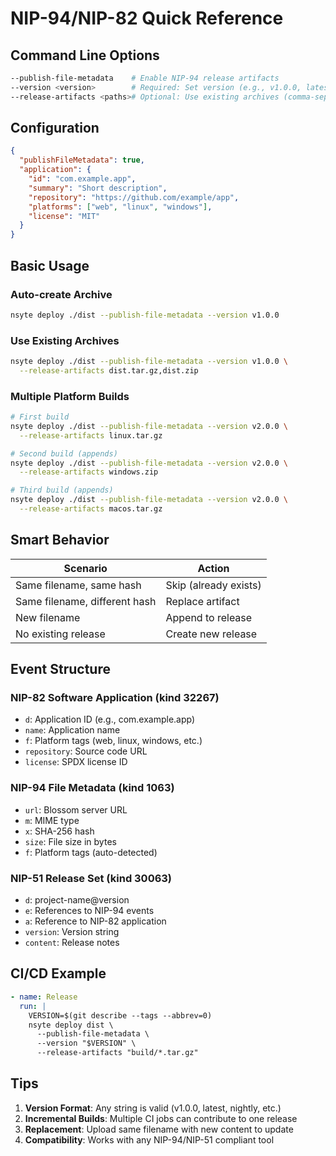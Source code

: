 # NIP-94/NIP-82 Quick Reference

## Command Line Options

```bash
--publish-file-metadata    # Enable NIP-94 release artifacts
--version <version>        # Required: Set version (e.g., v1.0.0, latest)
--release-artifacts <paths># Optional: Use existing archives (comma-separated)
```

## Configuration

```json
{
  "publishFileMetadata": true,
  "application": {
    "id": "com.example.app",
    "summary": "Short description",
    "repository": "https://github.com/example/app",
    "platforms": ["web", "linux", "windows"],
    "license": "MIT"
  }
}
```

## Basic Usage

### Auto-create Archive
```bash
nsyte deploy ./dist --publish-file-metadata --version v1.0.0
```

### Use Existing Archives
```bash
nsyte deploy ./dist --publish-file-metadata --version v1.0.0 \
  --release-artifacts dist.tar.gz,dist.zip
```

### Multiple Platform Builds
```bash
# First build
nsyte deploy ./dist --publish-file-metadata --version v2.0.0 \
  --release-artifacts linux.tar.gz

# Second build (appends)
nsyte deploy ./dist --publish-file-metadata --version v2.0.0 \
  --release-artifacts windows.zip

# Third build (appends)
nsyte deploy ./dist --publish-file-metadata --version v2.0.0 \
  --release-artifacts macos.tar.gz
```

## Smart Behavior

| Scenario | Action |
|----------|--------|
| Same filename, same hash | Skip (already exists) |
| Same filename, different hash | Replace artifact |
| New filename | Append to release |
| No existing release | Create new release |

## Event Structure

### NIP-82 Software Application (kind 32267)
- `d`: Application ID (e.g., com.example.app)
- `name`: Application name
- `f`: Platform tags (web, linux, windows, etc.)
- `repository`: Source code URL
- `license`: SPDX license ID

### NIP-94 File Metadata (kind 1063)
- `url`: Blossom server URL
- `m`: MIME type
- `x`: SHA-256 hash
- `size`: File size in bytes
- `f`: Platform tags (auto-detected)

### NIP-51 Release Set (kind 30063)
- `d`: project-name@version
- `e`: References to NIP-94 events
- `a`: Reference to NIP-82 application
- `version`: Version string
- `content`: Release notes

## CI/CD Example

```yaml
- name: Release
  run: |
    VERSION=$(git describe --tags --abbrev=0)
    nsyte deploy dist \
      --publish-file-metadata \
      --version "$VERSION" \
      --release-artifacts "build/*.tar.gz"
```

## Tips

1. **Version Format**: Any string is valid (v1.0.0, latest, nightly, etc.)
2. **Incremental Builds**: Multiple CI jobs can contribute to one release
3. **Replacement**: Upload same filename with new content to update
4. **Compatibility**: Works with any NIP-94/NIP-51 compliant tool